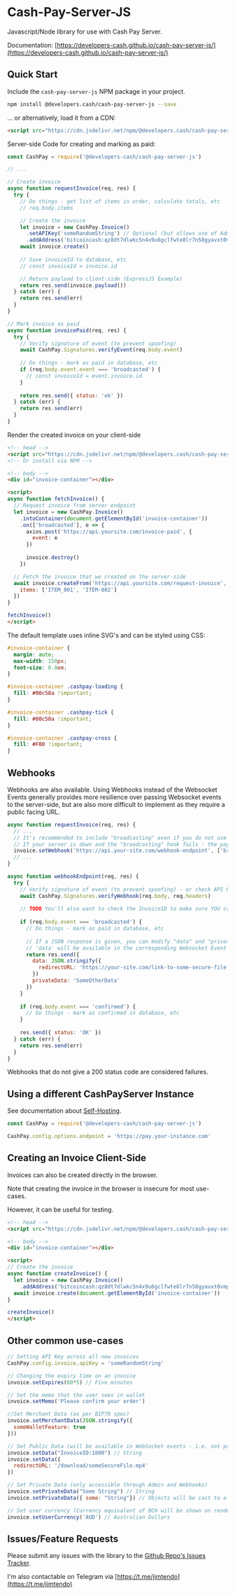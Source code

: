 
# Cash-Pay-Server-JS

Javascript/Node library for use with Cash Pay Server.

Documentation: [https://developers-cash.github.io/cash-pay-server-js/](https://developers-cash.github.io/cash-pay-server-js/)

## Quick Start

Include the `cash-pay-server-js` NPM package in your project.

```bash
npm install @developers.cash/cash-pay-server-js --save
```

... or alternatively, load it from a CDN:

```html
<script src="https://cdn.jsdelivr.net/npm/@developers.cash/cash-pay-server-js/dist/cashpay.min.js"></script>
```

Server-side Code for creating and marking as paid:

```javascript
const CashPay = require('@developers-cash/cash-pay-server-js')

// ...

// Create invoice 
async function requestInvoice(req, res) {
  try {
    // Do things - get list of items in order, calculate totals, etc
    // req.body.items

    // Create the invoice
    let invoice = new CashPay.Invoice()
      .setAPIKey('someRandomString') // Optional (but allows use of Admin Interface)
      .addAddress('bitcoincash:qz8dt7dlwkc5n4x9u6gclfwte8lr7n58gyavxt0vmp', "0.25USD")
    await invoice.create()
    
    // Save invoiceId to database, etc
    // const invoiceId = invoice.id

    // Return payload to client-side (ExpressJS Example)
    return res.send(invoice.payload())
  } catch (err) {
    return res.send(err)
  }
}

// Mark invoice as paid
async function invoicePaid(req, res) {
  try {
    // Verify signature of event (to prevent spoofing)
    await CashPay.Signatures.verifyEvent(req.body.event)
    
    // Do things - mark as paid in database, etc
    if (req.body.event.event === 'broadcasted') {
      // const invoiceId = event.invoice.id
    }
    
    return res.send({ status: 'ok' })
  } catch (err) {
    return res.send(err)
  }
}
```

Render the created invoice on your client-side

```html
<!-- head -->
<script src="https://cdn.jsdelivr.net/npm/@developers.cash/cash-pay-server-js/dist/cashpay.min.js"></script>
<!-- Or install via NPM -->

<!-- body -->
<div id="invoice-container"></div>

<script>
async function fetchInvoice() {
  // Request invoice from server endpoint
  let invoice = new CashPay.Invoice()
    .intoContainer(document.getElementById('invoice-container'))
    .on(['broadcasted'], e => {
      axios.post('https://api.yoursite.com/invoice-paid', {
        event: e
      })
    
      invoice.destroy()
    })

  // Fetch the invoice that we created on the server-side
  await invoice.createFrom('https://api.yoursite.com/request-invoice', {
    items: ['ITEM_001', 'ITEM-002']
  })
}

fetchInvoice()
</script>
```

The default template uses inline SVG's and can be styled using CSS:

```css
#invoice-container {
  margin: auto;
  max-width: 150px;
  font-size: 0.8em;
}

#invoice-container .cashpay-loading {
  fill: #00c58a !important;
}

#invoice-container .cashpay-tick {
  fill: #00c58a !important;
}

#invoice-container .cashpay-cross {
  fill: #F00 !important;
}
```

## Webhooks

Webhooks are also available. Using Webhooks instead of the Websocket Events generally provides more resilience
over passing Websocket events to the server-side, but are also more difficult to implement as they require
a public facing URL.




```javascript
async function requestInvoice(req, res) {
  // ...
  // It's recommended to include "broadcasting" even if you do not use it explicitly.
  // If your server is down and the "broadcasting" hook fails - the payment will not be broadcasted.
  invoice.setWebhook('https://api.your-site.com/webhook-endpoint', ['broadcasting', 'broadcasted', 'confirmed'])
  // ...
}

async function webhookEndpoint(req, res) {
  try {
    // Verify signature of event (to prevent spoofing) - or check API Key if you don't want to play with signatures
    await CashPay.Signatures.verifyWebhook(req.body, req.headers)
    
    // TODO You'll also want to check the InvoiceID to make sure YOU created this invoice
    
    if (req.body.event === 'broadcasted') {
      // Do things - mark as paid in database, etc
      
      // If a JSON response is given, you can modify "data" and "privateData" on the invoice.
      // 'data' will be available in the corresponding Websocket Event in the browser.
      return res.send({
        data: JSON.stringify({
          redirectURL: 'https://your-site.com/link-to-some-secure-file.mp4'
        })
        privateData: 'SomeOtherData'
      })
    }
    
    if (req.body.event === 'confirmed') {
      // Do things - mark as confirmed in database, etc
    }
    
    res.send({ status: 'OK' })
  } catch (err) {
    return res.send(err)
  }
}
```

Webhooks that do not give a 200 status code are considered failures.

## Using a different CashPayServer Instance

See documentation about [Self-Hosting](https://developers-cash.github.io/cash-pay-server/).

```javascript
const CashPay = require('@developers-cash/cash-pay-server-js')

CashPay.config.options.endpoint = 'https://pay.your-instance.com'

```

## Creating an Invoice Client-Side

Invoices can also be created directly in the browser.

Note that creating the invoice in the browser is insecure for most use-cases.

However, it can be useful for testing.

```html
<!-- head -->
<script src="https://cdn.jsdelivr.net/npm/@developers.cash/cash-pay-server-js/dist/cashpay.min.js"></script>

<!-- body -->
<div id="invoice-container"></div>

<script>
// Create the invoice
async function createInvoice() {
  let invoice = new CashPay.Invoice()
    .addAddress('bitcoincash:qz8dt7dlwkc5n4x9u6gclfwte8lr7n58gyavxt0vmp', "0.25USD")
  await invoice.create(document.getElementById('invoice-container'))
}

createInvoice()
</script>
```

## Other common use-cases

```javascript
// Setting API Key across all new invoices
CashPay.config.invoice.apiKey = 'someRandomString'

// Changing the expiry time on an invoice
invoice.setExpires(60*5) // Five minutes

// Set the memo that the user sees in wallet
invoice.setMemo('Please confirm your order')

//Set Merchant Data (as per BIP70 spec)
invoice.setMerchantData(JSON.stringify({
  someWalletFeature: true
}))

// Set Public Data (will be available in WebSocket events - i.e. not private)
invoice.setData("InvoiceID:1000") // String
invoice.setData({
  redirectURL: '/download/someSecureFile.mp4'
})

// Set Private Data (only accessible through Admin and Webhooks)
invoice.setPrivateData("Some String") // String
invoice.setPrivateData({ some: "String"}) // Objects will be cast to a string

// Set user currency (Currency equivalent of BCH will be shown on rendered invoice)
invoice.setUserCurrency('AUD') // Australian Dollars
```

## Issues/Feature Requests

Please submit any issues with the library to the [Github Repo's Issues Tracker](https://github.com/developers-cash/cash-pay-server-js/issues).

I'm also contactable on Telegram via [https://t.me/jimtendo](https://t.me/jimtendo)
